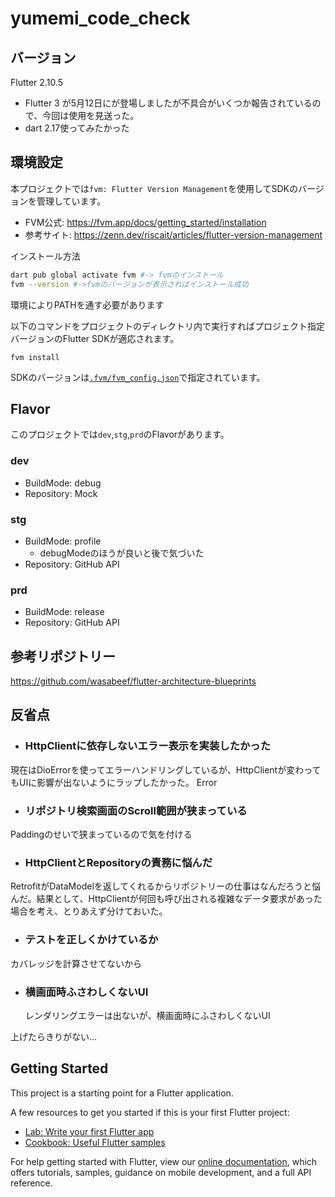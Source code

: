 # yumemi_code_check
## バージョン
Flutter 2.10.5
  - Flutter 3 が5月12日にが登場しましたが不具合がいくつか報告されているので、今回は使用を見送った。
  - dart 2.17使ってみたかった
## 環境設定

本プロジェクトでは`fvm: Flutter Version Management`を使用してSDKのバージョンを管理しています。

- FVM公式: https://fvm.app/docs/getting_started/installation
- 参考サイト: https://zenn.dev/riscait/articles/flutter-version-management

インストール方法
```bash
dart pub global activate fvm #-> fvmのインストール
fvm --version #->fvmのバージョンが表示さればインストール成功
```

環境によりPATHを通す必要があります

以下のコマンドをプロジェクトのディレクトリ内で実行すればプロジェクト指定バージョンのFlutter SDKが適応されます。

```
fvm install
```

SDKのバージョンは[`.fvm/fvm_config.json`](.fvm/fvm_config.json)で指定されています。

## Flavor
このプロジェクトでは`dev`,`stg`,`prd`のFlavorがあります。

### dev
- BuildMode: debug
- Repository: Mock
### stg
- BuildMode: profile
  - debugModeのほうが良いと後で気づいた
- Repository: GitHub API

### prd
- BuildMode: release
- Repository: GitHub API
## 参考リポジトリー
https://github.com/wasabeef/flutter-architecture-blueprints

## 反省点
- ### HttpClientに依存しないエラー表示を実装したかった
現在はDioErrorを使ってエラーハンドリングしているが、HttpClientが変わってもUIに影響が出ないようにラップしたかった。
Error
- ### リポジトリ検索画面のScroll範囲が狭まっている
Paddingのせいで狭まっているので気を付ける

- ### HttpClientとRepositoryの責務に悩んだ
RetrofitがDataModelを返してくれるからリポジトリーの仕事はなんだろうと悩んだ。結果として、HttpClientが何回も呼び出される複雑なデータ要求があった場合を考え、とりあえず分けておいた。

- ### テストを正しくかけているか
カバレッジを計算させてないから

- ### 横画面時ふさわしくないUI
  レンダリングエラーは出ないが、横画面時にふさわしくないUI

上げたらきりがない…
## Getting Started

This project is a starting point for a Flutter application.

A few resources to get you started if this is your first Flutter project:

- [Lab: Write your first Flutter app](https://flutter.dev/docs/get-started/codelab)
- [Cookbook: Useful Flutter samples](https://flutter.dev/docs/cookbook)

For help getting started with Flutter, view our
[online documentation](https://flutter.dev/docs), which offers tutorials,
samples, guidance on mobile development, and a full API reference.
